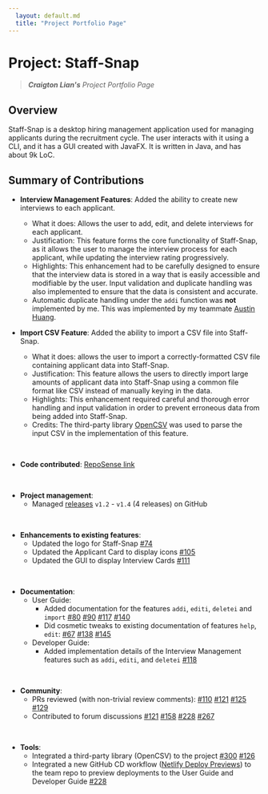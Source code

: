 ```yaml
---
  layout: default.md
  title: "Project Portfolio Page"
---
```


# Project: Staff-Snap

> ***Craigton Lian's*** *Project Portfolio Page*<br>

## Overview
Staff-Snap is a desktop hiring management application used for managing applicants during the recruitment cycle. The user interacts with it using a CLI, and it has a GUI created with JavaFX. It is written in Java, and has about 9k LoC.

## Summary of Contributions
* **Interview Management Features**: Added the ability to create new interviews to each applicant.
  * What it does: Allows the user to add, edit, and delete interviews for each applicant.
  * Justification: This feature forms the core functionality of Staff-Snap, as it allows the user to manage the interview process for each applicant, while updating the interview rating progressively.
  * Highlights: This enhancement had to be carefully designed to ensure that the interview data is stored in a way that is easily accessible and modifiable by the user. Input validation and duplicate handling was also implemented to ensure that the data is consistent and accurate.
  * Automatic duplicate handling under the `addi` function was **not** implemented by me. This was implemented by my teammate [Austin Huang](https://ay2324s1-cs2103t-w08-1.github.io/tp/team/austinhuang1203.html).

* **Import CSV Feature**: Added the ability to import a CSV file into Staff-Snap.
  * What it does: allows the user to import a correctly-formatted CSV file containing applicant data into Staff-Snap.
  * Justification: This feature allows the users to directly import large amounts of applicant data into Staff-Snap using a common file format like CSV instead of manually keying in the data.
  * Highlights: This enhancement required careful and thorough error handling and input validation in order to prevent erroneous data from being added into Staff-Snap. 
  * Credits: The third-party library [OpenCSV](https://opencsv.sourceforge.net/) was used to parse the input CSV in the implementation of this feature.

<br>

* **Code contributed**: [RepoSense link](https://nus-cs2103-ay2324s1.github.io/tp-dashboard/?search=craigtonlian&breakdown=true)

<br>

* **Project management**:
  * Managed [releases](https://github.com/AY2324S1-CS2103T-W08-1/tp/releases) `v1.2` - `v1.4` (4 releases) on GitHub

<br>

* **Enhancements to existing features**:
  * Updated the logo for Staff-Snap <a href="https://github.com/AY2324S1-CS2103T-W08-1/tp/pull/74" class="badge rounded-pill bg-success">\#74</a>
  * Updated the Applicant Card to display icons <a href="https://github.com/AY2324S1-CS2103T-W08-1/tp/pull/105" class="badge rounded-pill bg-success">\#105</a>
  * Updated the GUI to display Interview Cards <a href="https://github.com/AY2324S1-CS2103T-W08-1/tp/pull/111" class="badge rounded-pill bg-success">\#111</a>

<br>

* **Documentation**:
  * User Guide:
    * Added documentation for the features `addi`, `editi`, `deletei` and `import` <a href="https://github.com/AY2324S1-CS2103T-W08-1/tp/pull/80" class="badge rounded-pill bg-success">\#80</a> <a href="https://github.com/AY2324S1-CS2103T-W08-1/tp/pull/90" class="badge rounded-pill bg-success">\#90</a> <a href="https://github.com/AY2324S1-CS2103T-W08-1/tp/pull/117" class="badge rounded-pill bg-success">\#117</a> <a href="https://github.com/AY2324S1-CS2103T-W08-1/tp/pull/140" class="badge rounded-pill bg-success">\#140</a>
    * Did cosmetic tweaks to existing documentation of features `help`, `edit`: <a href="https://github.com/AY2324S1-CS2103T-W08-1/tp/pull/67" class="badge rounded-pill bg-success">\#67</a> <a href="https://github.com/AY2324S1-CS2103T-W08-1/tp/pull/138" class="badge rounded-pill bg-success">\#138</a> <a href="https://github.com/AY2324S1-CS2103T-W08-1/tp/pull/145" class="badge rounded-pill bg-success">\#145</a>
  * Developer Guide:
    * Added implementation details of the Interview Management features such as `addi`, `editi`, and `deletei` <a href="https://github.com/AY2324S1-CS2103T-W08-1/tp/pull/118" class="badge rounded-pill bg-success">\#118</a>

<br>

* **Community**:
  * PRs reviewed (with non-trivial review comments):
    <a href="https://github.com/AY2324S1-CS2103T-W08-1/tp/pull/110" class="badge rounded-pill bg-success">\#110</a> <a href="https://github.com/AY2324S1-CS2103T-W08-1/tp/pull/121" class="badge rounded-pill bg-success">\#121</a> <a href="https://github.com/AY2324S1-CS2103T-W08-1/tp/pull/125" class="badge rounded-pill bg-success">\#125</a> <a href="https://github.com/AY2324S1-CS2103T-W08-1/tp/pull/129" class="badge rounded-pill bg-success">\#129</a>  
  * Contributed to forum discussions <a href="https://github.com/nus-cs2103-AY2324S1/forum/issues/121" class="badge rounded-pill bg-primary">\#121</a> <a href="https://github.com/nus-cs2103-AY2324S1/forum/issues/158" class="badge rounded-pill bg-primary">\#158</a> <a href="https://github.com/nus-cs2103-AY2324S1/forum/issues/228" class="badge rounded-pill bg-primary">\#228</a> <a href="https://github.com/nus-cs2103-AY2324S1/forum/issues/267" class="badge rounded-pill bg-primary">\#267</a>

<br>

* **Tools**:
  * Integrated a third-party library (OpenCSV) to the project <a href="https://github.com/nus-cs2103-AY2324S1/forum/issues/300" class="badge rounded-pill bg-primary">\#300</a> <a href="https://github.com/AY2324S1-CS2103T-W08-1/tp/pull/126" class="badge rounded-pill bg-success">\#126</a>
  * Integrated a new GitHub CD workflow ([Netlify Deploy Previews](https://docs.netlify.com/site-deploys/deploy-previews/)) to the team repo to preview deployments to the User Guide and Developer Guide <a href="https://github.com/nus-cs2103-AY2324S1/forum/issues/228" class="badge rounded-pill bg-primary">\#228</a>

